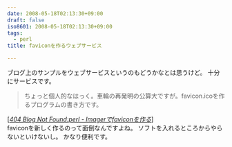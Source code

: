 ```yaml
---
date: 2008-05-18T02:13:30+09:00
draft: false
iso8601: 2008-05-18T02:13:30+09:00
tags:
  - perl
title: faviconを作るウェブサービス

---
```


ブログ上のサンプルをウェブサービスというのもどうかなとは思うけど。
十分にサービスです。
<blockquote cite="http://blog.livedoor.jp/dankogai/archives/51000944.html" title="Source: 404 Blog Not Found:perl - Imagerでfaviconを作る; Accessed Date: 5/17/2008" class="blockquote"><p>ちょっと個人的なはっく。車輪の再発明の公算大ですが。favicon.icoを作るプログラムの書き方です。</p></blockquote><div class="cite"> [<cite><a href="http://blog.livedoor.jp/dankogai/archives/51000944.html">404 Blog Not Found:perl - Imagerでfaviconを作る</a></cite>] </div>
faviconを新しく作るのって面倒なんですよね。
ソフトを入れるところからやらないといけないし。
かなり便利です。
    	
